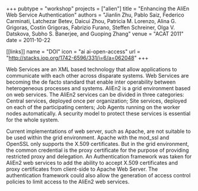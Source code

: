 +++
pubtype = "workshop"
projects = ["alien"]
title = "Enhancing the AliEn Web Service Authentication"
authors = "Jianlin Zhu, Pablo Saiz, Federico Carminati, Latchezar Betev, Daicui Zhou, Patricia M. Lorenzo, Alina G. Grigoras, Costin Grigoras, Fabrizio Furano, Steffen Schreiner, Olga V. Datskova, Subho S. Banerjee, and Guoping Zhang"
venue = "ACAT 2011"
date = 2011-10-22

[[links]]
  name = "DOI"
  icon = "ai ai-open-access"
  url = "http://stacks.iop.org/1742-6596/331/i=6/a=062048"
+++

Web Services are an XML based technology that allow applications to communicate with each other
across disparate systems. Web Services are becoming the de facto standard that enable inter
operability between heterogeneous processes and systems. AliEn2 is a grid environment based on web
services. The AliEn2 services can be divided in three categories: Central services, deployed once
per organization; Site services, deployed on each of the participating centers; Job Agents running
on the worker nodes automatically. A security model to protect these services is essential for the
whole system.

Current implementations of web server, such as Apache, are not suitable to be used within the grid
environment. Apache with the mod_ssl and OpenSSL only supports the X.509 certificates. But in the
grid environment, the common credential is the proxy certificate for the purpose of providing
restricted proxy and delegation. An Authentication framework was taken for AliEn2 web services to
add the ability to accept X.509 certificates and proxy certificates from client-side to Apache Web
Server. The authentication framework could also allow the generation of access control policies to
limit access to the AliEn2 web services.
